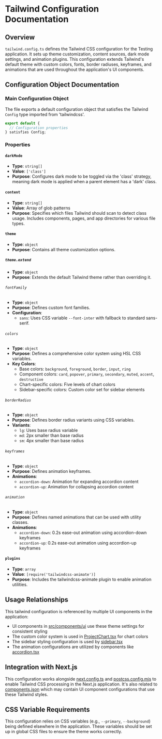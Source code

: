 # Tailwind Configuration Documentation

## Overview
`tailwind.config.ts` defines the Tailwind CSS configuration for the Testing application. It sets up theme customization, content sources, dark mode settings, and animation plugins. This configuration extends Tailwind's default theme with custom colors, fonts, border radiuses, keyframes, and animations that are used throughout the application's UI components.

## Configuration Object Documentation

### Main Configuration Object
The file exports a default configuration object that satisfies the Tailwind `Config` type imported from 'tailwindcss'.

```typescript
export default {
  // Configuration properties
} satisfies Config;
```

### Properties

#### `darkMode`
- **Type**: `string[]`
- **Value**: `['class']`
- **Purpose**: Configures dark mode to be toggled via the 'class' strategy, meaning dark mode is applied when a parent element has a 'dark' class.

#### `content`
- **Type**: `string[]`
- **Value**: Array of glob patterns
- **Purpose**: Specifies which files Tailwind should scan to detect class usage. Includes components, pages, and app directories for various file types.

#### `theme`
- **Type**: `object`
- **Purpose**: Contains all theme customization options.

##### `theme.extend`
- **Type**: `object`
- **Purpose**: Extends the default Tailwind theme rather than overriding it.

###### `fontFamily`
- **Type**: `object`
- **Purpose**: Defines custom font families.
- **Configuration**:
  - `sans`: Uses CSS variable `--font-inter` with fallback to standard sans-serif.

###### `colors`
- **Type**: `object`
- **Purpose**: Defines a comprehensive color system using HSL CSS variables.
- **Key Colors**:
  - Base colors: `background`, `foreground`, `border`, `input`, `ring`
  - Component colors: `card`, `popover`, `primary`, `secondary`, `muted`, `accent`, `destructive`
  - Chart-specific colors: Five levels of chart colors
  - Sidebar-specific colors: Custom color set for sidebar elements

###### `borderRadius`
- **Type**: `object`
- **Purpose**: Defines border radius variants using CSS variables.
- **Variants**:
  - `lg`: Uses base radius variable
  - `md`: 2px smaller than base radius
  - `sm`: 4px smaller than base radius

###### `keyframes`
- **Type**: `object`
- **Purpose**: Defines animation keyframes.
- **Animations**:
  - `accordion-down`: Animation for expanding accordion content
  - `accordion-up`: Animation for collapsing accordion content

###### `animation`
- **Type**: `object`
- **Purpose**: Defines named animations that can be used with utility classes.
- **Animations**:
  - `accordion-down`: 0.2s ease-out animation using accordion-down keyframes
  - `accordion-up`: 0.2s ease-out animation using accordion-up keyframes

#### `plugins`
- **Type**: `array`
- **Value**: `[require('tailwindcss-animate')]`
- **Purpose**: Includes the tailwindcss-animate plugin to enable animation utilities.

## Usage Relationships

This tailwind configuration is referenced by multiple UI components in the application:

- UI components in [src/components/ui](../src/components/ui) use these theme settings for consistent styling
- The custom color system is used in [ProjectChart.tsx](../src/components/dashboard/ProjectChart.md) for chart colors
- The sidebar styling configuration is used by [sidebar.tsx](../src/components/ui/sidebar.md)
- The animation configurations are utilized by components like [accordion.tsx](../src/components/ui/accordion.md)

## Integration with Next.js

This configuration works alongside [next.config.ts](./next.config.md) and [postcss.config.mjs](./postcss.config.md) to enable Tailwind CSS processing in the Next.js application. It's also related to [components.json](./components.json.md) which may contain UI component configurations that use these Tailwind styles.

## CSS Variable Requirements

This configuration relies on CSS variables (e.g., `--primary`, `--background`) being defined elsewhere in the application. These variables should be set up in global CSS files to ensure the theme works correctly.